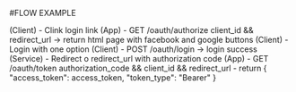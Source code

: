 #FLOW EXAMPLE

(Client)    - Clink login link
(App)       - GET /oauth/authorize client_id && redirect_url -> return html page with facebook and google  buttons
(Client)    - Login with one option
(Client)    - POST /oauth/login -> login success
(Service)   - Redirect o redirect_url with authorization code
(App)       - GET /oauth/token authorization_code && client_id && redirect_url
            - return { 
                        "access_token": access_token,
                        "token_type": "Bearer"
                    }